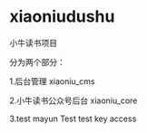 # xiaoniudushu
小牛读书项目

分为两个部分：

1.后台管理 xiaoniu_cms

2.小牛读书公众号后台 xiaoniu_core

3.test mayun Test test key access